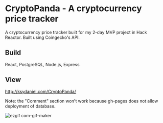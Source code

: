 # CryptoPanda - A cryptocurrency price tracker

A cryptocurrency price tracker built for my 2-day MVP project in Hack Reactor. Built using Coingecko's API.

## Build
React, PostgreSQL, Node.js, Express

## View
http://ksydaniel.com/CryptoPanda/

Note: the "Comment" section won't work because gh-pages does not allow deployment of database.

![ezgif com-gif-maker](https://user-images.githubusercontent.com/41344884/158880861-6994616e-5c61-45cf-ad0b-e143cb4a4995.gif)

